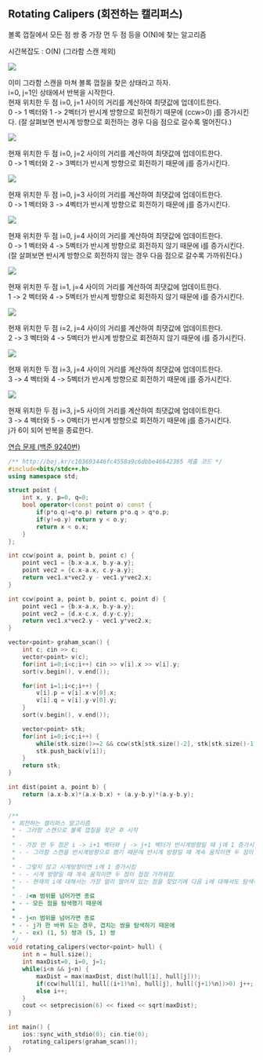 ## Rotating Calipers (회전하는 캘리퍼스)
볼록 껍질에서 모든 점 쌍 중 가장 먼 두 점 등을 O(N)에 찾는 알고리즘

시간복잡도 : O(N) (그라함 스캔 제외)

![](https://github.com/user-attachments/assets/03bf9b93-10f5-4e34-883d-676f7c67cfd3)

이미 그라함 스캔을 마쳐 볼록 껍질을 찾은 상태라고 하자.  
i=0, j=1인 상태에서 반복을 시작한다.  
현재 위치한 두 점 i=0, j=1 사이의 거리를 계산하여 최댓값에 업데이트한다.  
0 -> 1 벡터와 1 -> 2벡터가 반시계 방향으로 회전하기 때문에 (ccw>0) j를 증가시킨다. (잘 살펴보면 반시계 방향으로 회전하는 경우 다음 점으로 갈수록 멀어진다.)

![](https://github.com/user-attachments/assets/fbf5b71c-b593-4ab5-997f-a4f0777d92f7)

현재 위치한 두 점 i=0, j=2 사이의 거리를 계산하여 최댓값에 업데이트한다.  
0 -> 1 벡터와 2 -> 3벡터가 반시계 방향으로 회전하기 때문에 j를 증가시킨다.

![](https://github.com/user-attachments/assets/58be6c68-6132-4945-9b52-1525b63975fc)

현재 위치한 두 점 i=0, j=3 사이의 거리를 계산하여 최댓값에 업데이트한다.  
0 -> 1 벡터와 3 -> 4벡터가 반시계 방향으로 회전하기 때문에 j를 증가시킨다.

![](https://github.com/user-attachments/assets/a3bdaecd-060e-4945-b860-0a751929e400)

현재 위치한 두 점 i=0, j=4 사이의 거리를 계산하여 최댓값에 업데이트한다.  
0 -> 1 벡터와 4 -> 5벡터가 반시계 방향으로 회전하지 않기 때문에 i를 증가시킨다. (잘 살펴보면 반시계 방향으로 회전하지 않는 경우 다음 점으로 갈수록 가까워진다.)

![](https://github.com/user-attachments/assets/55131dd8-0c7a-4c36-83a2-e27c035429db)

현재 위치한 두 점 i=1, j=4 사이의 거리를 계산하여 최댓값에 업데이트한다.  
1 -> 2 벡터와 4 -> 5벡터가 반시계 방향으로 회전하지 않기 때문에 i를 증가시킨다.

![](https://github.com/user-attachments/assets/acd1b7f8-5c8b-4d11-9fb7-030f64e985e4)

현재 위치한 두 점 i=2, j=4 사이의 거리를 계산하여 최댓값에 업데이트한다.  
2 -> 3 벡터와 4 -> 5벡터가 반시계 방향으로 회전하지 않기 때문에 i를 증가시킨다.

![](https://github.com/user-attachments/assets/64afcb95-0fe7-4210-9c0e-f1550f4667a4)

현재 위치한 두 점 i=3, j=4 사이의 거리를 계산하여 최댓값에 업데이트한다.  
3 -> 4 벡터와 4 -> 5벡터가 반시계 방향으로 회전하기 때문에 j를 증가시킨다.

![](https://github.com/user-attachments/assets/1a54e5b0-938b-474f-bc4c-613c0cec05cf)

현재 위치한 두 점 i=3, j=5 사이의 거리를 계산하여 최댓값에 업데이트한다.  
3 -> 4 벡터와 5 -> 0벡터가 반시계 방향으로 회전하기 때문에 j를 증가시킨다.  
j가 6이 되어 반복을 종료한다.

[연습 문제 (백준 9240번)](https://www.acmicpc.net/problem/9240)

``` c++
/** http://boj.kr/c103693446fc4558a9c6dbbe46642365 제출 코드 */
#include<bits/stdc++.h>
using namespace std;

struct point {
    int x, y, p=0, q=0;
    bool operator<(const point o) const {
        if(p*o.q!=q*o.p) return p*o.q > q*o.p;
        if(y!=o.y) return y < o.y;
        return x < o.x;
    }
};

int ccw(point a, point b, point c) {
    point vec1 = {b.x-a.x, b.y-a.y};
    point vec2 = {c.x-a.x, c.y-a.y};
    return vec1.x*vec2.y - vec1.y*vec2.x;
}

int ccw(point a, point b, point c, point d) {
    point vec1 = {b.x-a.x, b.y-a.y};
    point vec2 = {d.x-c.x, d.y-c.y};
    return vec1.x*vec2.y - vec1.y*vec2.x;
}

vector<point> graham_scan() {
    int c; cin >> c;
    vector<point> v(c);
    for(int i=0;i<c;i++) cin >> v[i].x >> v[i].y;
    sort(v.begin(), v.end());

    for(int i=1;i<c;i++) {
        v[i].p = v[i].x-v[0].x;
        v[i].q = v[i].y-v[0].y;
    }
    sort(v.begin(), v.end());

    vector<point> stk;
    for(int i=0;i<c;i++) {
        while(stk.size()>=2 && ccw(stk[stk.size()-2], stk[stk.size()-1], v[i])<=0) stk.pop_back();
        stk.push_back(v[i]);
    }
    return stk;
}

int dist(point a, point b) {
    return (a.x-b.x)*(a.x-b.x) + (a.y-b.y)*(a.y-b.y);
}

/** 
 * 회전하는 캘리퍼스 알고리즘
 * - 그라함 스캔으로 볼록 껍질을 찾은 후 시작
 * 
 * - 가장 먼 두 점은 i -> i+1 벡터와 j -> j+1 벡터가 반시계방향일 때 j에 1 증가시킴
 * - - 그라함 스캔을 반시계방향으로 했기 때문에 반시계 방향일 때 계속 움직이면 두 점이 점점 멀어짐
 * 
 * - 그렇지 않고 시계방향이면 i에 1 증가시킴
 * - - 시계 방향일 때 계속 움직이면 두 점이 점점 가까워짐
 * - - 현재의 i에 대해서는 가장 멀리 떨어져 있는 점을 찾았기에 다음 i에 대해서도 탐색하기 위해 i 증가
 * 
 * - i<n 범위를 넘어가면 종료
 * - - 모든 점을 탐색했기 때문에
 * 
 * - j<n 범위를 넘어가면 종료
 * - - j가 한 바퀴 도는 경우, 겹치는 쌍을 탐색하기 때문에
 * - - ex) (1, 5) 쌍과 (5, 1) 쌍
 */
void rotating_calipers(vector<point> hull) {
    int n = hull.size();
    int maxDist=0, i=0, j=1;
    while(i<n && j<n) {
        maxDist = max(maxDist, dist(hull[i], hull[j]));
        if(ccw(hull[i], hull[(i+1)%n], hull[j], hull[(j+1)%n])>0) j++;
        else i++;
    }
    cout << setprecision(6) << fixed << sqrt(maxDist);
}

int main() {
    ios::sync_with_stdio(0); cin.tie(0);
    rotating_calipers(graham_scan());
}
```
